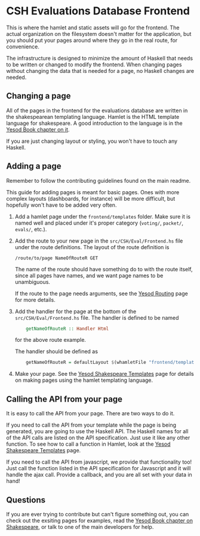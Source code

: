 # CSH Evaluations Database Frontend

This is where the hamlet and static assets will go for the frontend. The
actual organization on the filesystem doesn't matter for the application, but
you should put your pages around where they go in the real route, for
convenience. 

The infrastructure is designed to minimize the amount of Haskell that needs
to be written or changed to modify the frontend. When changing pages without
changing the data that is needed for a page, no Haskell changes are needed.

## Changing a page

All of the pages in the frontend for the evaluations database are written in
the shakespearean templating language. Hamlet is the HTML template language for
shakespeare. A good introduction to the language is in the [Yesod Book chapter
on it][shakespeare]. 

If you are just changing layout or styling, you won't have to touch any
Haskell. 

## Adding a page

Remember to follow the contributing guidelines found on the main readme.

This guide for adding pages is meant for basic pages. Ones with more complex
layouts (dashboards, for instance) will be more difficult, but hopefully won't
have to be added very often. 

1.  Add a hamlet page under the `frontend/templates` folder. Make sure it is named well
    and placed under it's proper category (`voting/`, `packet/`, `evals/`,
    etc.).

2.  Add the route to your new page in the `src/CSH/Eval/Frontend.hs` file under
    the route definitions. The layout of the route definition is

        /route/to/page NameOfRouteR GET

    The name of the route should have something do to with the route itself, 
    since all pages have names, and we want page names to be unambiguous. 

    If the route to the page needs arguments, see the [Yesod Routing][routing] 
    page for more details.

3.  Add the handler for the page at the bottom of the `src/CSH/Eval/Frontend.hs`
    file. The handler is defined to be named
    ``` Haskell
        getNameOfRouteR :: Handler Html
    ```
    for the above route example. 

    The handler should be defined as
    ```Haskell
        getNameOfRouteR = defaultLayout $(whamletFile "frontend/templates/folder/folder/file.hamlet")
    ```
4.  Make your page. See the [Yesod Shakespeare Templates][shakespeare] page for
    details on making pages using the hamlet templating language.

## Calling the API from your page

It is easy to call the API from your page. There are two ways to do it. 

If you need to call the API from your template while the page is being
generated, you are going to use the Haskell API. The Haskell names for all of
the API calls are listed on the API specification. Just use it like any other
function. To see how to call a function in Hamlet, look at the [Yesod
Shakespeare Templates][shakespeare] page.

If you need to call the API from javascript, we provide that functionality
too! Just call the function listed in the API specification for Javascript
and it will handle the ajax call. Provide a callback, and you are all set with
your data in hand!

## Questions

If you are ever trying to contribute but can't figure something out, you can
check out the exsiting pages for examples, read the [Yesod Book chapter on
Shakespeare][shakespeare], or talk to one of the main developers for help.

[routing]: http://www.yesodweb.com/book/routing-and-handlers
[shakespeare]: http://www.yesodweb.com/book/shakespearean-templates
